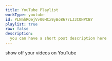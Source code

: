 ```yaml
---
title: YouTube Playlist
workType: youtube
id: PLNnhRQejVv00HCx9yBo8677LJ3CONPCBY
playlist: true
raw: false
description:
  you can have a short post description here
---
```


show off your videos on YouTube
